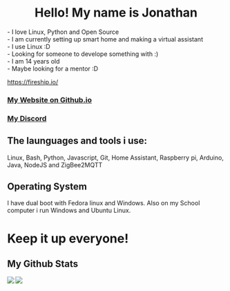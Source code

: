<h1 align="center">Hello! My name is Jonathan</h1>

<p>
  - I love Linux, Python and Open Source <br/>
  - I am currently setting up smart home and making a virtual assistant<br/>
  - I use Linux :D <br/>
  - Looking for someone to develope something with :) <br/>
  - I am 14 years old <br/>
  - Maybe looking for a mentor :D
</p>

https://fireship.io/

<h3><a href="https://un10ck3d.github.io/">My Website on Github.io</a></h3>
<h3><a href="https://dsc.bio/un1x">My Discord</a></h3>

<h2 align="left">The launguages and tools i use:</h2>
<p>Linux, Bash, Python, Javascript, Git, Home Assistant, Raspberry pi, Arduino, Java, NodeJS and ZigBee2MQTT</p>

<h2>Operating System</h2>
I have dual boot with Fedora linux and Windows.
Also on my School computer i run Windows and Ubuntu Linux.

<h1>Keep it up everyone!</h1>

<h2>My Github Stats</h2>

<p><img align="left" src="https://github-readme-stats.vercel.app/api?username=Un10ck3d&show_icons=true&theme=radical&count_private=true"/></p>

<p><img align="center" src="https://github-readme-stats.vercel.app/api/top-langs/?username=Un10ck3d&theme=radical"/></p>

